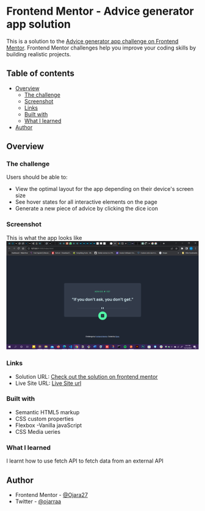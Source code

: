 # Frontend Mentor - Advice generator app solution

This is a solution to the [Advice generator app challenge on Frontend Mentor](https://www.frontendmentor.io/challenges/advice-generator-app-QdUG-13db). Frontend Mentor challenges help you improve your coding skills by building realistic projects.

## Table of contents

- [Overview](#overview)
  - [The challenge](#the-challenge)
  - [Screenshot](#screenshot)
  - [Links](#links)
  - [Built with](#built-with)
  - [What I learned](#what-i-learned)
- [Author](#author)




## Overview

### The challenge

Users should be able to:

- View the optimal layout for the app depending on their device's screen size
- See hover states for all interactive elements on the page
- Generate a new piece of advice by clicking the dice icon

### Screenshot
This is what the app looks like
![](./images/screenshot.png)
### Links

- Solution URL: [Check out the solution on frontend mentor](https://www.frontendmentor.io/solutions/advice-generator-app-PD_WVKt9hg)
- Live Site URL: [Live Site url](https://frontend-mentor-quotes-generator.netlify.app/)

### Built with

- Semantic HTML5 markup
- CSS custom properties
- Flexbox
-Vanilla javaScript
- CSS Media ueries


### What I learned

I learnt how to use fetch API to fetch data from an external API

## Author

<!-- - Website - [Add your name here](https://www.your-site.com) -->
- Frontend Mentor - [@Ojara27](https://www.frontendmentor.io/profile/Ojara27)
- Twitter - [@ojarraa](https://twitter.com/ojarraa)


